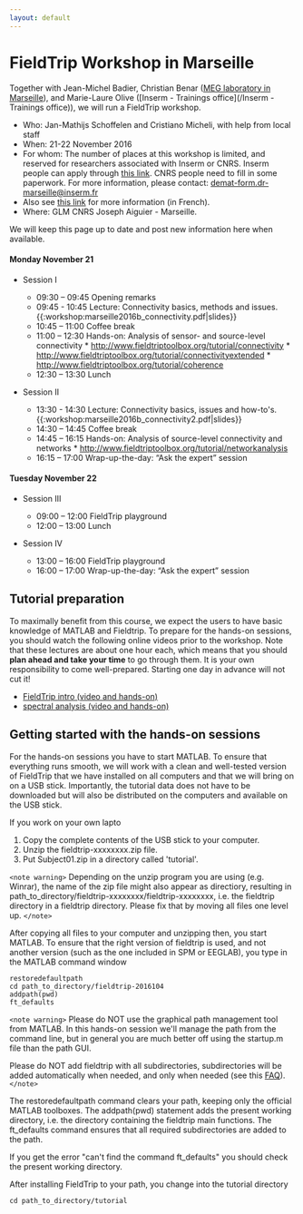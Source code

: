 ```yaml
---
layout: default
---
```


#  FieldTrip Workshop in Marseille

Together with Jean-Michel Badier, Christian Benar ([MEG laboratory in Marseille](http://meg.univ-amu.fr/wiki/Main_Page)), and Marie-Laure Olive ([Inserm - Trainings office](/Inserm - Trainings office)), we will run a FieldTrip workshop.

*  Who: Jan-Mathijs Schoffelen and Cristiano Micheli, with help from local staff
*  When: 21-22 November 2016
*  For whom: The number of places at this workshop is limited, and reserved for researchers associated with Inserm or CNRS. Inserm people can apply through [this link](https://www.sirene.inserm.fr). CNRS people need to fill in some paperwork. For more information, please contact: demat-form.dr-marseille@inserm.fr
*  Also see [ this link](http://meg.univ-amu.fr/images/Fiche_annonce_-_Connectivité_en_MEG_et_EEG_-_2016.pdf) for more information (in French).
*  Where: GLM CNRS Joseph Aiguier - Marseille.

We will keep this page up to date and post new information here when available.

####  Monday November 21

*  Session I
    * 09:30 – 09:45		Opening remarks
    * 09:45 - 10:45   Lecture: Connectivity basics, methods and issues. {{:workshop:marseille2016b_connectivity.pdf|slides}}
    * 10:45 – 11:00		Coffee break
    * 11:00 – 12:30		Hands-on: Analysis of sensor- and source-level connectivity
          * http://www.fieldtriptoolbox.org/tutorial/connectivity
          * http://www.fieldtriptoolbox.org/tutorial/connectivityextended
          * http://www.fieldtriptoolbox.org/tutorial/coherence
    * 12:30 – 13:30		Lunch

*  Session II
    * 13:30 - 14:30		Lecture: Connectivity basics, issues and how-to's. {{:workshop:marseille2016b_connectivity2.pdf|slides}}
    * 14:30 – 14:45		Coffee break
    * 14:45 – 16:15	  Hands-on: Analysis of source-level connectivity and networks
          * http://www.fieldtriptoolbox.org/tutorial/networkanalysis
    * 16:15 – 17:00		Wrap-up-the-day: “Ask the expert” session

#### Tuesday November 22

*  Session III
    * 09:00 – 12:00		FieldTrip playground
    * 12:00 – 13:00		Lunch

*  Session IV
    * 13:00 – 16:00		FieldTrip playground
    * 16:00 – 17:00		Wrap-up-the-day: “Ask the expert” session


## Tutorial preparation

To maximally benefit from this course, we expect the users to have basic knowledge of MATLAB and Fieldtrip. To prepare for the hands-on sessions, you should watch the following online videos prior to the workshop. Note that these lectures are about one hour each, which means that you should **plan ahead and take your time** to go through them. It is your own responsibility to come well-prepared. Starting one day in advance will not cut it!

*  [FieldTrip intro (video and hands-on)](/tutorial/introduction)
*  [spectral analysis (video and hands-on)](/tutorial/timefrequencyanalysis)

## Getting started with the hands-on sessions

For the hands-on sessions you have to start MATLAB. To ensure that everything runs smooth, we will work with a clean and well-tested version of FieldTrip that we have installed on all computers and that we will bring on on a USB stick. Importantly, the tutorial data does not have to be downloaded but will also be distributed on the computers and available on the USB stick.

If you work on your own lapto
 1.  Copy the complete contents of the USB stick to your computer.
 2.  Unzip the fieldtrip-xxxxxxxx.zip file.
 3.  Put Subject01.zip in a directory called 'tutorial'.

`<note warning>`
Depending on the unzip program you are using (e.g. Winrar), the name
of the zip file might also appear as directiory, resulting in
path_to_directory/fieldtrip-xxxxxxxx/fieldtrip-xxxxxxxx, i.e. the
fieldtrip directory in a fieldtrip directory. Please fix that by
moving all files one level up.
`</note>`

After copying all files to your computer and unzipping then, you start MATLAB. To ensure that the right version of fieldtrip is used, and not another version (such as the one included in SPM or EEGLAB), you type in the MATLAB command window

    restoredefaultpath
    cd path_to_directory/fieldtrip-2016104
    addpath(pwd)
    ft_defaults

`<note warning>`
Please do NOT use the graphical path management tool from MATLAB. In this hands-on session we'll manage the path from the command line, but in general you are much better off using the startup.m file than the path GUI.

Please do NOT add fieldtrip with all subdirectories, subdirectories will be added automatically when needed, and only when needed (see this [FAQ](/faq/should_i_add_fieldtrip_with_all_subdirectories_to_my_matlab_path)).
`</note>`

The restoredefaultpath command clears your path, keeping only the
official MATLAB toolboxes. The addpath(pwd) statement adds the
present working directory, i.e. the directory containing the fieldtrip
main functions. The ft_defaults command ensures that all required
subdirectories are added to the path.

If you get the error "can't find the command ft_defaults" you should check the present working directory.

After installing FieldTrip to your path, you change into the tutorial directory

    cd path_to_directory/tutorial
